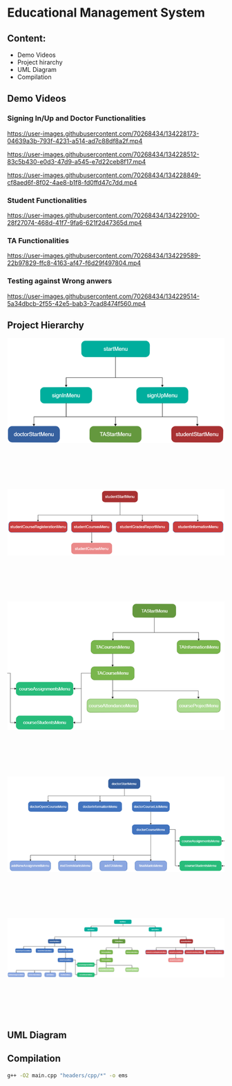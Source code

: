 # Educational Management System
 

## Content: 
- Demo Videos
- Project hirarchy
- UML Diagram
- Compilation



## Demo Videos


### Signing In/Up and Doctor Functionalities
https://user-images.githubusercontent.com/70268434/134228173-04639a3b-793f-4231-a514-ad7c88df8a2f.mp4

https://user-images.githubusercontent.com/70268434/134228512-83c5b430-e0d3-47d9-a545-e7d22ceb8f17.mp4

https://user-images.githubusercontent.com/70268434/134228849-cf8aed6f-8f02-4ae8-b1f8-fd0ffd47c7dd.mp4

### Student Functionalities
https://user-images.githubusercontent.com/70268434/134229100-28f27074-468d-41f7-9fa6-621f2d47365d.mp4

### TA Functionalities

https://user-images.githubusercontent.com/70268434/134229589-22b97829-ffc8-4163-af47-f6d29f497804.mp4


### Testing against Wrong anwers

https://user-images.githubusercontent.com/70268434/134229514-5a34dbcb-2f55-42e5-bab3-7cad8474f560.mp4



## Project Hierarchy 

<img src="assets/Picture1.png" /> 

&nbsp;&nbsp;&nbsp;
------------------------------------------------------------
&nbsp;&nbsp;&nbsp;

<img src="assets/Picture2.png" />

&nbsp;&nbsp;&nbsp;
------------------------------------------------------------
&nbsp;&nbsp;&nbsp;

<img src="assets/Picture3.png" />

&nbsp;&nbsp;&nbsp;
------------------------------------------------------------
&nbsp;&nbsp;&nbsp;
  
<img src="assets/Picture4.png" />

&nbsp;&nbsp;&nbsp;
------------------------------------------------------------
&nbsp;&nbsp;&nbsp;
  
<img src="assets/Picture5.png" /> 

&nbsp;&nbsp;&nbsp;
------------------------------------------------------------
&nbsp;&nbsp;&nbsp;


## UML Diagram


## Compilation

```sh
g++ -O2 main.cpp "headers/cpp/*" -o ems
```
